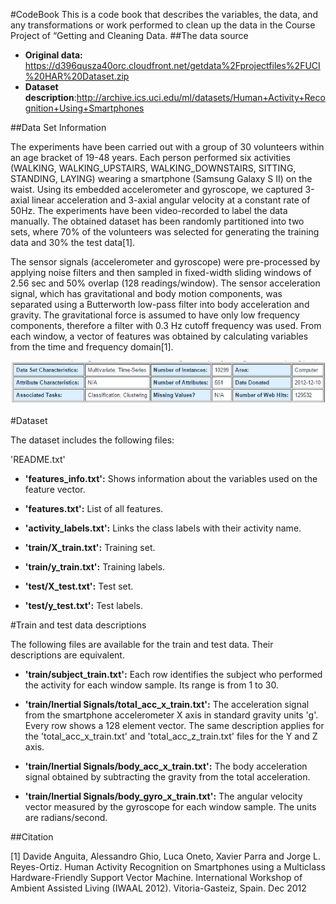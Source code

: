 #CodeBook
This is a code book that describes the variables, the data, and any transformations or work performed to clean up the data in the Course Project of “Getting and Cleaning Data.
##The data source

*  **Original data:** https://d396qusza40orc.cloudfront.net/getdata%2Fprojectfiles%2FUCI%20HAR%20Dataset.zip
* **Dataset description**:http://archive.ics.uci.edu/ml/datasets/Human+Activity+Recognition+Using+Smartphones

##Data Set Information

The experiments have been carried out with a group of 30 volunteers within an age bracket of 19-48 years. Each person performed six activities (WALKING, WALKING_UPSTAIRS, WALKING_DOWNSTAIRS, SITTING, STANDING, LAYING) wearing a smartphone (Samsung Galaxy S II) on the waist. Using its embedded accelerometer and gyroscope, we captured 3-axial linear acceleration and 3-axial angular velocity at a constant rate of 50Hz. The experiments have been video-recorded to label the data manually. The obtained dataset has been randomly partitioned into two sets, where 70% of the volunteers was selected for generating the training data and 30% the test data[1]. 

The sensor signals (accelerometer and gyroscope) were pre-processed by applying noise filters and then sampled in fixed-width sliding windows of 2.56 sec and 50% overlap (128 readings/window). The sensor acceleration signal, which has gravitational and body motion components, was separated using a Butterworth low-pass filter into body acceleration and gravity. The gravitational force is assumed to have only low frequency components, therefore a filter with 0.3 Hz cutoff frequency was used. From each window, a vector of features was obtained by calculating variables from the time and frequency domain[1]. 


![plot of chunk unnamed-chunk-2](data.jpg) 


#Dataset

The dataset includes the following files:

'README.txt'

* **'features_info.txt':** Shows information about the variables used on the feature vector.

* **'features.txt':** List of all features.

* **'activity_labels.txt':** Links the class labels with their activity name.

* **'train/X_train.txt':** Training set.

* **'train/y_train.txt':** Training labels.

* **'test/X_test.txt':** Test set.

* **'test/y_test.txt':** Test labels.

#Train and test data descriptions

The following files are available for the train and test data. Their descriptions are equivalent.

* **'train/subject_train.txt':** Each row identifies the subject who performed the activity for each window sample. Its range is from 1 to 30.

* **'train/Inertial Signals/total_acc_x_train.txt':** The acceleration signal from the smartphone accelerometer X axis in standard gravity units 'g'. Every row shows a 128 element vector. The same description applies for the 'total_acc_x_train.txt' and 'total_acc_z_train.txt' files for the Y and Z axis.

* **'train/Inertial Signals/body_acc_x_train.txt':** The body acceleration signal obtained by subtracting the gravity from the total acceleration.

* **'train/Inertial Signals/body_gyro_x_train.txt':** The angular velocity vector measured by the gyroscope for each window sample. The units are radians/second.

##Citation

[1] Davide Anguita, Alessandro Ghio, Luca Oneto, Xavier Parra and Jorge L. Reyes-Ortiz. Human Activity Recognition on Smartphones using a Multiclass Hardware-Friendly Support Vector Machine. International Workshop of Ambient Assisted Living (IWAAL 2012). Vitoria-Gasteiz, Spain. Dec 2012
